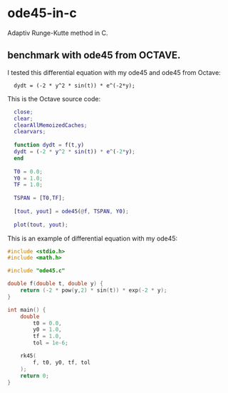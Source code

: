 # ode45-in-c
Adaptiv Runge-Kutte method in C. 

## benchmark with ode45 from OCTAVE.

I tested this differential equation with my ode45 and ode45 from Octave:

```
  dydt = (-2 * y^2 * sin(t)) * e^(-2*y);
```

This is the Octave source code:

```MATLAB
  close;
  clear;
  clearAllMemoizedCaches;
  clearvars;
  
  function dydt = f(t,y)
  dydt = (-2 * y^2 * sin(t)) * e^(-2*y);
  end
  
  T0 = 0.0;
  Y0 = 1.0;
  TF = 1.0;
  
  TSPAN = [T0,TF];
  
  [tout, yout] = ode45(@f, TSPAN, Y0);
  
  plot(tout, yout);
```

This is an example of differential equation with my ode45:

```C
#include <stdio.h>
#include <math.h>

#include "ode45.c"

double f(double t, double y) {
    return (-2 * pow(y,2) * sin(t)) * exp(-2 * y);
}

int main() {
    double
        t0 = 0.0,
        y0 = 1.0,
        tf = 1.0,
        tol = 1e-6;

    rk45(
        f, t0, y0, tf, tol
    );
    return 0;
}

```
